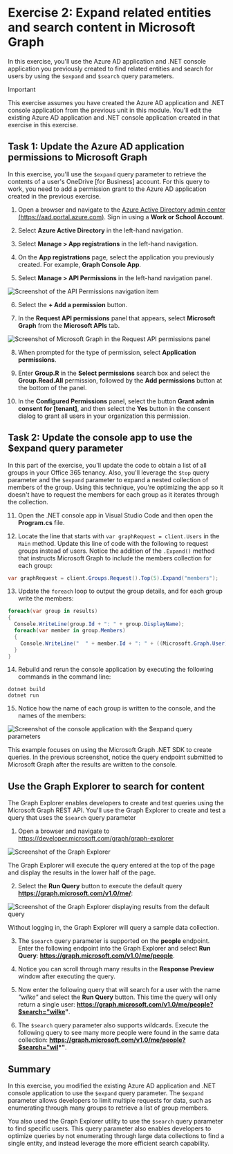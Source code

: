 # Exercise 2: Expand related entities and search content in Microsoft Graph

In this exercise, you'll use the Azure AD application and .NET console application you previously created to find related entities and search for users by using the `$expand` and `$search` query parameters.

> [!IMPORTANT]
> This exercise assumes you have created the Azure AD application and .NET console application from the previous unit in this module. You'll edit the existing Azure AD application and .NET console application created in that exercise in this exercise.

## Task 1:  Update the Azure AD application permissions to Microsoft Graph

In this exercise, you'll use the `$expand` query parameter to retrieve the contents of a user's OneDrive [for Business] account. For this query to work, you need to add a permission grant to the Azure AD application created in the previous exercise.

1. Open a browser and navigate to the [Azure Active Directory admin center (https://aad.portal.azure.com)](https://aad.portal.azure.com). Sign in using a **Work or School Account**.

2. Select **Azure Active Directory** in the left-hand navigation.

3. Select **Manage > App registrations** in the left-hand navigation.

4. On the **App registrations** page, select the application you previously created. For example, **Graph Console App**.

5. Select **Manage > API Permissions** in the left-hand navigation panel.

![Screenshot of the API Permissions navigation item](../../Linked_Image_Files/02-01-05-azure-ad-portal-new-app-permissions-01.png)

6. Select the **+ Add a permission** button.

7. In the **Request API permissions** panel that appears, select **Microsoft Graph** from the **Microsoft APIs** tab.

![Screenshot of Microsoft Graph in the Request API permissions panel](../../Linked_Image_Files/02-01-azure-ad-portal-new-app-permissions-02.png)

8. When prompted for the type of permission, select **Application permissions**.

9. Enter **Group.R** in the **Select permissions** search box and select the **Group.Read.All** permission, followed by the **Add permissions** button at the bottom of the panel.

10. In the **Configured Permissions** panel, select the button **Grant admin consent for [tenant]**, and then select the **Yes** button in the consent dialog to grant all users in your organization this permission.

## Task 2:  Update the console app to use the $expand query parameter

In this part of the exercise, you'll update the code to obtain a list of all groups in your Office 365 tenancy. Also, you'll leverage the `$top` query parameter and the `$expand` parameter to expand a nested collection of members of the group. Using this technique, you're optimizing the app so it doesn't have to request the members for each group as it iterates through the collection.

11. Open the .NET console app in Visual Studio Code and then open the **Program.cs** file.

12. Locate the line that starts with `var graphRequest = client.Users` in the `Main` method. Update this line of code with the following to request groups instead of users. Notice the addition of the `.Expand()` method that instructs Microsoft Graph to include the members collection for each group:

```csharp
var graphRequest = client.Groups.Request().Top(5).Expand("members");
```

13. Update the `foreach` loop to output the group details, and for each group write the members:

```csharp
foreach(var group in results)
{
  Console.WriteLine(group.Id + ": " + group.DisplayName);
  foreach(var member in group.Members)
  {
    Console.WriteLine("  " + member.Id + ": " + ((Microsoft.Graph.User)member).DisplayName);
  }
}
```

14. Rebuild and rerun the console application by executing the following commands in the command line:

```console
dotnet build
dotnet run
```

15. Notice how the name of each group is written to the console, and the names of the members:

![Screenshot of the console application with the $expand query parameters](../../Linked_Image_Files/02-01-app-run-06.png)

This example focuses on using the Microsoft Graph .NET SDK to create queries. In the previous screenshot, notice the query endpoint submitted to Microsoft Graph after the results are written to the console.

## Use the Graph Explorer to search for content

The Graph Explorer enables developers to create and test queries using the Microsoft Graph REST API. You'll use the Graph Explorer to create and test a query that uses the `$search` query parameter

1. Open a browser and navigate to https://developer.microsoft.com/graph/graph-explorer

![Screenshot of the Graph Explorer](../../Linked_Image_Files/02-01-graph-explorer-01.png)

The Graph Explorer will execute the query entered at the top of the page and display the results in the lower half of the page.

2. Select the **Run Query** button to execute the default query **https://graph.microsoft.com/v1.0/me/**:

![Screenshot of the Graph Explorer displaying results from the default query](../../Linked_Image_Files/02-01-graph-explorer-02.png)

Without logging in, the Graph Explorer will query a sample data collection.

3. The `$search` query parameter is supported on the **people** endpoint. Enter the following endpoint into the Graph Explorer and select **Run Query**: **https://graph.microsoft.com/v1.0/me/people**.

4. Notice you can scroll through many results in the **Response Preview** window after executing the query.

5. Now enter the following query that will search for a user with the name *"wilke"* and select the **Run Query** button. This time the query will only return a single user: **https://graph.microsoft.com/v1.0/me/people?$search="wilke"**.

6. The `$search` query parameter also supports wildcards. Execute the following query to see many more people were found in the same data collection: **https://graph.microsoft.com/v1.0/me/people?$search="wil&ast;"**.

## Summary

In this exercise, you modified the existing Azure AD application and .NET console application to use the `$expand` query parameter. The `$expand` parameter allows developers to limit multiple requests for data, such as enumerating through many groups to retrieve a list of group members.

You also used the Graph Explorer utility to use the `$search` query parameter to find specific users. This query parameter also enables developers to optimize queries by not enumerating through large data collections to find a single entity, and instead leverage the more efficient search capability.

